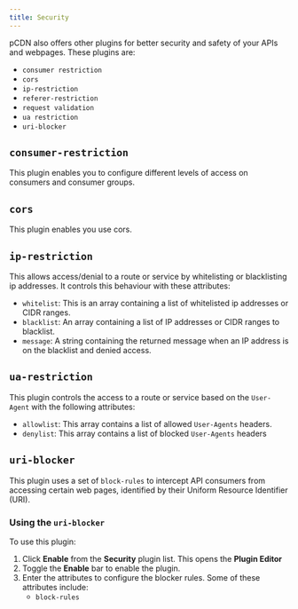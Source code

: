 ```yaml
---
title: Security
---
```


pCDN also offers other plugins for better security and safety of your APIs and webpages. These plugins are: 

- `consumer restriction`
- `cors`
- `ip-restriction`
- `referer-restriction`
- `request validation`
- `ua restriction`
- `uri-blocker`

## `consumer-restriction`

This plugin enables you to configure different levels of access on consumers and consumer groups.

## `cors`

This plugin enables you use cors.

## `ip-restriction`

This allows access/denial to a route or service by whitelisting or blacklisting ip addresses. It controls this behaviour with these attributes:

- `whitelist`: This is an array containing a list of whitelisted ip addresses or CIDR ranges.
- `blacklist`: An array containing a list of IP addresses or CIDR ranges to blacklist.
- `message`: A string containing the returned message when an IP address is on the blacklist and denied access.


## `ua-restriction`

This plugin controls the access to a route or service based on the `User-Agent` with the following attributes:

- `allowlist`: This array contains a list of allowed `User-Agents` headers.
- `denylist`: This array contains a list of blocked `User-Agents` headers

## `uri-blocker`

This plugin uses a set of `block-rules` to intercept API consumers from accessing certain web pages, identified by their Uniform Resource Identifier (URI). 

### Using the `uri-blocker`

To use this plugin:

1. Click **Enable** from the **Security** plugin list. This opens the **Plugin Editor**
1. Toggle the **Enable** bar to enable the plugin.
1. Enter the attributes to configure the blocker rules. Some of these attributes include:
    - `block-rules`